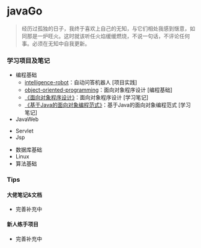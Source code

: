 # javaGo
> 经历过孤独的日子，我终于喜欢上自己的无知，与它们相处我感到惬意，如同那是一炉旺火。这时就该听任火焰缓缓燃烧，不说一句话，不评论任何事。必须在无知中自我更新。

### 学习项目及笔记
* 编程基础
  - [intelligence-robot](https://github.com/sophoraFlower/javaGo/tree/main/intelligence-robot)：自动问答机器人 [项目实践]
  - [object-oriented-programming](https://github.com/sophoraFlower/javaGo/tree/main/object-oriented-programming)：面向对象程序设计 [编程基础]
  - [《面向对象程序设计》](https://www.yuque.com/houlex/syq69x/phh1in)：面向对象程序设计 [学习笔记]
  - [《基于Java的面向对象编程范式》](https://www.yuque.com/houlex/syq69x/ly9tmd)：基于Java的面向对象编程范式 [学习笔记]
* JavaWeb
 - Servlet
 - Jsp
* 数据库基础
* Linux
* 算法基础

### Tips
#### 大佬笔记&文档
* 完善补充中

#### 新人练手项目
* 完善补充中
